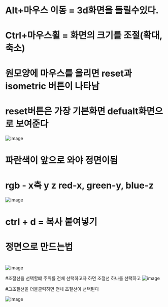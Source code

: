 # Alt+마우스 이동 = 3d화면을 돌릴수있다.
# Ctrl+마우스휠 = 화면의 크기를 조절(확대,축소)
# 원모양에 마우스를 올리면 reset과 isometric 버튼이 나타남 
# reset버튼은 가장 기본화면 defualt화면으로 보여준다 
![image](https://github.com/Yoon-SSong2/spline/assets/163284009/9605bc81-fffa-435c-8205-2583bca8bce7)
# 파란색이 앞으로 와야 정면이됨
# rgb - x축 y z red-x, green-y, blue-z
![image](https://github.com/Yoon-SSong2/spline/assets/163284009/00b974b4-0cbf-443d-9878-fd4581db773e)
# ctrl + d  = 복사 붙여넣기
# 정면으로 만드는법
# 
![image](https://github.com/Yoon-SSong2/spline/assets/163284009/7bb9d6b8-de37-4c3e-9a11-ffabb4c7316f)

#조절선을 선택할떄 주위를 전체 선택하고자 하면 조절선 하나를 선택하고
![image](https://github.com/Yoon-SSong2/spline/assets/163284009/f8041501-7788-4890-ade8-e733f9f59bef)


#그조절선을 더블클릭하면 전체 조절선이 선택된다

![image](https://github.com/Yoon-SSong2/spline/assets/163284009/b789d003-975e-466d-850c-5d5bf2b8baef)

